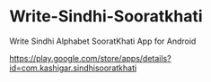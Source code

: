 # Write-Sindhi-Sooratkhati
Write Sindhi Alphabet SooratKhati App for Android

https://play.google.com/store/apps/details?id=com.kashigar.sindhisooratkhati
